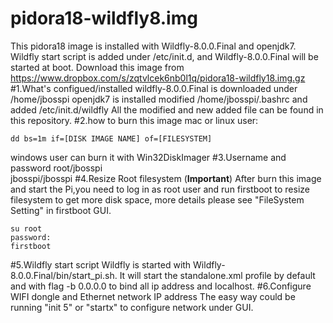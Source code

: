 pidora18-wildfly8.img
==========================
This pidora18 image is installed with Wildfly-8.0.0.Final and openjdk7. Wildfly start script is added under /etc/init.d, and Wildfly-8.0.0.Final will be started at boot. Download this image from https://www.dropbox.com/s/zqtvlcek6nb0l1q/pidora18-wildfly18.img.gz  
#1.What's configued/installed 
 wildfly-8.0.0.Final is downloaded under /home/jbosspi
 openjdk7 is installed
 modified /home/jbosspi/.bashrc and added /etc/init.d/wildfly
 All the modified and new added file can be found in this repository.
#2.how to burn this image
 mac or linux user:
 ```
 dd bs=1m if=[DISK IMAGE NAME] of=[FILESYSTEM]
 ```
 windows user can burn it with Win32DiskImager
#3.Username and password
  root/jbosspi  
  jbosspi/jbosspi
#4.Resize Root filesystem (**Important**)
  After burn this image and start the Pi,you need to log in as root user and run firstboot to resize filesystem to get more disk space, more details please see "FileSystem Setting" in firstboot GUI.
  ```
  su root
  password:
  firstboot
  ```
#5.Wildfly start script
   Wildfly is started with Wildfly-8.0.0.Final/bin/start_pi.sh. It will start the standalone.xml profile by default and with flag -b 0.0.0.0 to bind all ip address and localhost.
#6.Configure WIFI dongle and Ethernet network IP address
   The easy way could be running "init 5" or "startx" to configure network under GUI. 
   

